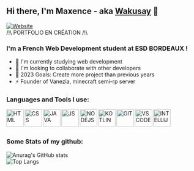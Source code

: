 [website]: https://mdorizon.fr 

## Hi there, I'm Maxence - aka [Wakusay][website] 👋 

[![Website](https://img.shields.io/website?label=mdorizon.fr&style=for-the-badge&url=https%3A%2F%2Fmdorizon.fr)](https://mdorizon.fr)  
/!\ PORTFOLIO EN CRÉATION /!\\
<br>

### I'm a French Web Development student at ESD BORDEAUX !

- 🌱 I'm currently studying web development
- 👯 I'm looking to collaborate with other developers
- 🥅 2023 Goals: Create more project than previous years
- ⚡ Founder of Vanezia, minecraft semi-rp server

### Languages and Tools I use:

<img align="left" alt="HTML" width="45px" src="https://github.com/mdorizon/mdorizon/blob/main/imgs/html.png?raw=true" />
<img align="left" alt="CSS" width="45px" src="https://github.com/mdorizon/mdorizon/blob/main/imgs/css.png?raw=true" />
<img align="left" alt="JAVA" width="45px" src="https://github.com/mdorizon/mdorizon/blob/main/imgs/java.png?raw=true" />
<img align="left" alt="JS" width="45px" src="https://github.com/mdorizon/mdorizon/blob/main/imgs/js.png?raw=true" />
<img align="left" alt="NODEJS" width="45px" src="https://github.com/mdorizon/mdorizon/blob/main/imgs/node-js.png" />
<img align="left" alt="KOTLIN" width="45px" src="https://github.com/mdorizon/mdorizon/blob/main/imgs/Kotlin_Icon.svg.png?raw=true" />
<img align="left" alt="GIT" width="45px" src="https://github.com/mdorizon/mdorizon/blob/main/imgs/git.png?raw=true" />
<img align="left" alt="VSCODE" width="45px" src="https://github.com/mdorizon/mdorizon/blob/main/imgs/visual-studio.png?raw=true" />
<img align="left" alt="INTELLIJ" width="45px" src="https://raw.githubusercontent.com/mdorizon/mdorizon/main/imgs/IntelliJ_IDEA_Icon.svg.png" />
  
<br><br><br>

### Some Stats of my github:


![Anurag's GitHub stats](https://github-readme-stats.vercel.app/api?username=mdorizon&show_icons=true&theme=radical&count_private=true)
<br>
![Top Langs](https://github-readme-stats.vercel.app/api/top-langs/?username=mdorizon&layout=compact&theme=radical&count_private=true)
